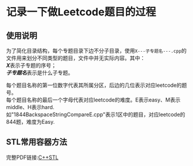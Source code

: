 # 记录一下做Leetcode题目的过程

## 使用说明
为了简化目录结构，每个专题目录下边不分子目录，使用`X---子专题名---.cpp`的文件用来划分不同类型的题目，文件中并无实际内容。其中：  
***X***表示子专题的序号；<br>
***子专题名***表示是什么子专题。

每个题目名称的第一位数字代表其所属分区，后边的几位表示对应leetcode的题号。<br>
每个题目名称的最后一个字母代表对应leetcode的难度。E表示easy、M表示middle、H表示hard.<br>
如"1844BackspaceStringCompareE.cpp"表示1区中的题目，对应leetcode的844题，难度为Easy.<br>


## STL常用容器方法
完整PDF链接:[C++STL](https://bwhite.top/diy/file/Cpp.pdf)

